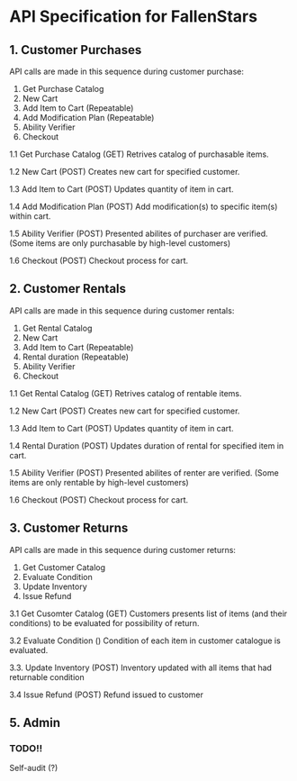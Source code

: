 # API Specification for FallenStars 

## 1. Customer Purchases

API calls are made in this sequence during customer purchase: 
1. Get Purchase Catalog
2. New Cart
3. Add Item to Cart (Repeatable)
4. Add Modification Plan (Repeatable)
5. Ability Verifier
6. Checkout

1.1 Get Purchase Catalog (GET)
Retrives catalog of purchasable items. 

1.2 New Cart (POST)
Creates new cart for specified customer. 

1.3 Add Item to Cart (POST)
Updates quantity of item in cart. 

1.4 Add Modification Plan (POST)
Add modification(s) to specific item(s) within cart.

1.5 Ability Verifier (POST)
Presented abilites of purchaser are verified. 
(Some items are only purchasable by high-level customers)

1.6 Checkout (POST)
Checkout process for cart. 

## 2. Customer Rentals
API calls are made in this sequence during customer rentals:
1. Get Rental Catalog
2. New Cart
3. Add Item to Cart (Repeatable)
4. Rental duration (Repeatable)
5. Ability Verifier
6. Checkout

1.1 Get Rental Catalog (GET)
Retrives catalog of rentable items. 

1.2 New Cart (POST)
Creates new cart for specified customer. 

1.3 Add Item to Cart (POST)
Updates quantity of item in cart. 

1.4 Rental Duration (POST)
Updates duration of rental for specified item in cart. 

1.5 Ability Verifier (POST)
Presented abilites of renter are verified. 
(Some items are only rentable by high-level customers)

1.6 Checkout (POST)
Checkout process for cart.

## 3. Customer Returns
API calls are made in this sequence during customer returns:
1. Get Customer Catalog
2. Evaluate Condition
3. Update Inventory
4. Issue Refund

3.1 Get Cusomter Catalog (GET)
Customers presents list of items (and their conditions) to be evaluated for possibility of return. 

3.2 Evaluate Condition ()
Condition of each item in customer catalogue is evaluated. 

3.3. Update Inventory (POST)
Inventory updated with all items that had returnable condition

3.4 Issue Refund (POST)
Refund issued to customer

## 5. Admin
### TODO!!
Self-audit (?)


